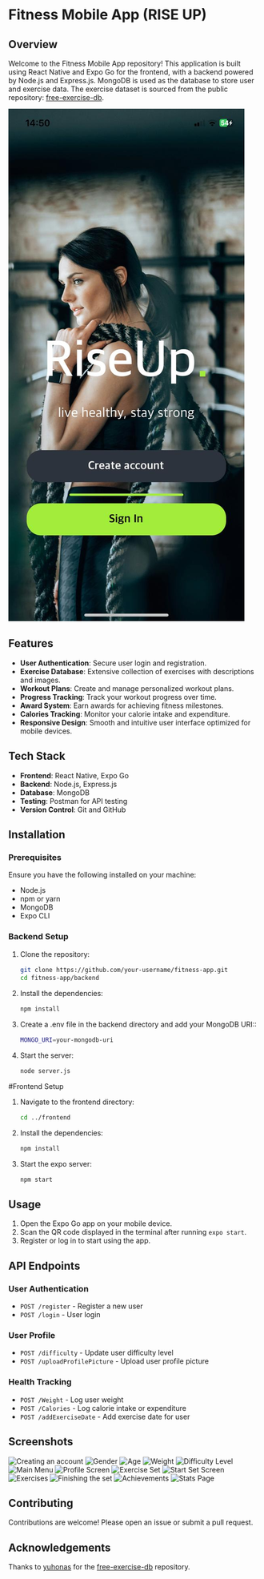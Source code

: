 # Fitness Mobile App (RISE UP)

## Overview

Welcome to the Fitness Mobile App repository! This application is built using React Native and Expo Go for the frontend, with a backend powered by Node.js and Express.js. MongoDB is used as the database to store user and exercise data. The exercise dataset is sourced from the public repository: [free-exercise-db](https://github.com/yuhonas/free-exercise-db).

![Homepage](HomeScreen.jpg)

## Features

- **User Authentication**: Secure user login and registration.
- **Exercise Database**: Extensive collection of exercises with descriptions and images.
- **Workout Plans**: Create and manage personalized workout plans.
- **Progress Tracking**: Track your workout progress over time.
- **Award System**: Earn awards for achieving fitness milestones.
- **Calories Tracking**: Monitor your calorie intake and expenditure.
- **Responsive Design**: Smooth and intuitive user interface optimized for mobile devices.

## Tech Stack

- **Frontend**: React Native, Expo Go
- **Backend**: Node.js, Express.js
- **Database**: MongoDB
- **Testing**: Postman for API testing
- **Version Control**: Git and GitHub


## Installation

### Prerequisites

Ensure you have the following installed on your machine:

- Node.js
- npm or yarn
- MongoDB
- Expo CLI

### Backend Setup

1. Clone the repository:

   ```bash
   git clone https://github.com/your-username/fitness-app.git
   cd fitness-app/backend
2. Install the dependencies:
    ```bash
   npm install

3. Create a .env file in the backend directory and add your MongoDB URI::
    ```bash
   MONGO_URI=your-mongodb-uri
4. Start the server:
    ```bash
   node server.js


#Frontend Setup
1. Navigate to the frontend directory:
     ```bash
   cd ../frontend
2. Install the dependencies:
     ```bash
   npm install
3. Start the expo server:
     ```bash
   npm start
## Usage

1. Open the Expo Go app on your mobile device.
2. Scan the QR code displayed in the terminal after running `expo start`.
3. Register or log in to start using the app.

## API Endpoints

### User Authentication

- `POST /register` - Register a new user
- `POST /login` - User login

### User Profile

- `POST /difficulty` - Update user difficulty level
- `POST /uploadProfilePicture` - Upload user profile picture

### Health Tracking

- `POST /Weight` - Log user weight
- `POST /Calories` - Log calorie intake or expenditure
- `POST /addExerciseDate` - Add exercise date for user

## Screenshots
![Creating an account](Creating%20an%20account.jpg)
![Gender](Gender.jpg)
![Age](Age.jpg)
![Weight](Weight.jpg)
![Difficulty Level](DifficultyLevel.jpg)
![Main Menu](MainMenu.jpg)
![Profile Screen](ProfileScreen.jpg)
![Exercise Set](ExerciseSet.jpg)
![Start Set Screen](StartsetScreen.jpg)
![Exercises](Exercises.jpg)
![Finishing the set](Finishing%20the%20set.jpg)
![Achievements](Achievements.jpg)
![Stats Page](Stats%20page.jpg)



## Contributing

Contributions are welcome! Please open an issue or submit a pull request.

## Acknowledgements

Thanks to [yuhonas](https://github.com/yuhonas) for the [free-exercise-db](https://github.com/yuhonas/free-exercise-db) repository.




